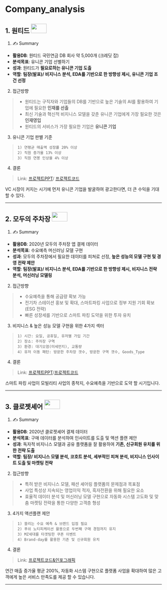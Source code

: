 # Company_analysis

## 1. 원티드 <img src="https://user-images.githubusercontent.com/78400270/119433149-a2206f00-bd50-11eb-98b7-03c7887665fd.png" width="50" height="30">
1) ✍ Summary
- **활용DB**: 원티드 국민연금 DB 회사 약 5,000개 (크레딧 잡)
- **분석목표**: 유니콘 기업 선별하기
- **성과**: 원티드가 **필요로하는 유니콘 기업 도출**
- **역할**: **팀장(발표)/ 비지니스 분석, EDA를 기반으로 한 방향성 제시, 유니콘 기업 조건 선정**
2) 접근방향
> - 원티드는 구직자와 기업들의 DB를 기반으로 높은 기술의 AI를 활용하여 기업에 필요한 **인재를 선출**
> - 최신 기술과 혁신적 비지니스 모델을 갖춘 유니콘 기업에게 가장 필요한 것은 **인재영입**
> - 원티드의 서비스가 가장 필요한 기업은 **유니콘 기업**
3) 유니콘 기업 판별 기준
>     1) 연평균 매출액 성장률 20% 이상
>     2) 직원 증가율 13% 이상
>     3) 직원 연봉 인상율 4% 이상
4) 결론
> Link: [프로젝트PPT](https://github.com/taeyoung94/Company_analysis/blob/main/Project_no.1/1%EC%A3%BC%EC%B0%A8%20ppt.pdf)/ [프로젝트코드](https://nbviewer.jupyter.org/github/taeyoung94/Company_analysis/blob/main/Project_no.1/Project1_%EC%9B%90%ED%8B%B0%EB%93%9C_%EA%B9%80%ED%83%9C%EC%98%81.ipynb)  

VC 시장이 커지는 시기에 먼저 유니콘 기업을 발굴하여 광고한다면, 더 큰 수익을 기대 할 수 있다.
************************************
## 2. 모두의 주차장 <img src="https://user-images.githubusercontent.com/78400270/119437365-f29bca80-bd58-11eb-91e9-ca2423211bf1.jpeg" width="50" height="30">
1) ✍ Summary
- **활용DB**: 2020년 모두의 주차장 앱 결제 데이터
- **분석목표**: 수요예측 머신러닝 모델 구현
- **성과**: 모두의 주차장에서 필요한 데이터를 피쳐로 선정, **높은 성능의 모델 구현 및 경영 전략 제안**
- **역할**: **팀장(발표)/ 비지니스 분석, EDA를 기반으로 한 방향성 제시, 비지니스 전략 분석, 머신러닝 모델링**
2) 접근방향
> - 수요예측을 통해 공급량 확보 가능
> - 전기차 스테이션 홍보 및 확대, 스마트파킹 사업으로 정부 지원 기회 확보(ESG 전략)
> - 빠른 성장세를 기반으로 스마트 파킹 도약을 위한 투자 유치
3) 비지니스 & 높은 성능 모델 구현을 위한 4가지 섹터
>     1) 시간: 요일, 공휴일, 유저별 가입 기간
>     2) 장소: 주차장 구역
>     3) 환경: 대기오염(미세먼지), 교통량
>     4) 유저 이동 패턴: 방문한 주차장 갯수, 방문한 구역 갯수, Goods_Type
4) 결론
> Link: [프로젝트PPT](https://github.com/taeyoung94/Company_analysis/blob/main/Project_no.2/team2_wanted_week2_ppt.pdf)/[프로젝트코드](https://nbviewer.jupyter.org/github/taeyoung94/Company_analysis/blob/main/Project_no.2/Project2_%EB%AA%A8%EB%91%90%EC%BB%B4%ED%8D%BC%EB%8B%88_%EA%B9%80%ED%83%9C%EC%98%81.ipynb)

스마트 파킹 사업이 모빌리티 사업의 종착지, 수요예측을 기반으로 도약 할 시기입니다.
************************************
## 3. 클로젯셰어 <img src="https://user-images.githubusercontent.com/78400270/119438545-6b9c2180-bd5b-11eb-883d-7a33e8647ed8.jpeg" width="50" height="30">
1) ✍ Summary
- **활용DB**: 2020년 클로젯셰어 결제 데이터
- **분석목표**: 구매 데이터를 분석하여 인사이트를 도출 및 액션 플랜 제안
- **성과**: 독자적 비지니스 모델과 공유 플랫폼을 잘 활용하여 **기존, 신규회원 유치를 위한 전략 도출**
- **역할**: **팀장/ 비지니스 모델 분석, 코호트 분석, 세부적인 피쳐 분석, 비지니스 인사이트 도출 및 마켓팅 전략**
2) 접근방향
> - 특허 받은 비지니스 모델, 패션 셰어링 플랫폼의 문제점과 목표점
> - 사업 특성상 지속되는 영업이익 적자, 흑자전환을 위해 필요한 요소
> - 효율적 데이터 분석 및 머신러닝 모델 구현으로 자동화 시스템 고도화 및 맞춤 마켓팅 전략을 통한 다양한 고객층 형성
3) 4가지 액션플랜 제안
>     1) 쏠리는 수요 예측 & 브랜드 입점 필요
>     2) 푸쉬 노티피케이션 활용으로 두번째 구매 경험까지 유지
>     3) MZ세대를 타겟팅한 쿠폰 이벤트
>     4) Brand-day를 활용한 기존 및 신규회원 유치
4) 결론
> Link: [프로젝트코드&인포그래픽](https://nbviewer.jupyter.org/github/taeyoung94/Company_analysis/blob/main/Project_no.3/Project3_%ED%81%B4%EB%A1%9C%EC%A0%AF%EC%85%B0%EC%96%B4_%EA%B9%80%ED%83%9C%EC%98%81.ipynb)

연간 매출 증가율 평균 200%, 자동화 시스템 구현으로 플랫폼 사업을 확대하여 많은 고객에게 높은 서비스 만족도를 제공 할 수 있습니다.
************************************
